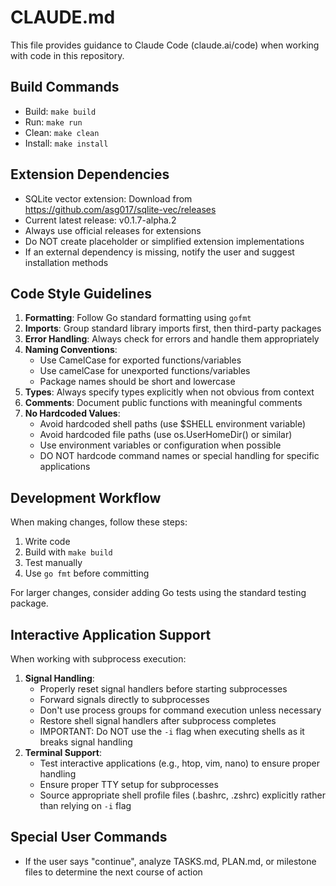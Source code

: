 # CLAUDE.md

This file provides guidance to Claude Code (claude.ai/code) when working with code in this repository.

## Build Commands
- Build: `make build`
- Run: `make run`
- Clean: `make clean`
- Install: `make install`

## Extension Dependencies
- SQLite vector extension: Download from https://github.com/asg017/sqlite-vec/releases
- Current latest release: v0.1.7-alpha.2
- Always use official releases for extensions
- Do NOT create placeholder or simplified extension implementations
- If an external dependency is missing, notify the user and suggest installation methods

## Code Style Guidelines
1. **Formatting**: Follow Go standard formatting using `gofmt`
2. **Imports**: Group standard library imports first, then third-party packages
3. **Error Handling**: Always check for errors and handle them appropriately
4. **Naming Conventions**:
   - Use CamelCase for exported functions/variables
   - Use camelCase for unexported functions/variables
   - Package names should be short and lowercase
5. **Types**: Always specify types explicitly when not obvious from context
6. **Comments**: Document public functions with meaningful comments
7. **No Hardcoded Values**:
   - Avoid hardcoded shell paths (use $SHELL environment variable)
   - Avoid hardcoded file paths (use os.UserHomeDir() or similar)
   - Use environment variables or configuration when possible
   - DO NOT hardcode command names or special handling for specific applications

## Development Workflow
When making changes, follow these steps:
1. Write code
2. Build with `make build`
3. Test manually
4. Use `go fmt` before committing

For larger changes, consider adding Go tests using the standard testing package.

## Interactive Application Support
When working with subprocess execution:
1. **Signal Handling**:
   - Properly reset signal handlers before starting subprocesses
   - Forward signals directly to subprocesses
   - Don't use process groups for command execution unless necessary
   - Restore shell signal handlers after subprocess completes
   - IMPORTANT: Do NOT use the `-i` flag when executing shells as it breaks signal handling
2. **Terminal Support**:
   - Test interactive applications (e.g., htop, vim, nano) to ensure proper handling
   - Ensure proper TTY setup for subprocesses
   - Source appropriate shell profile files (.bashrc, .zshrc) explicitly rather than relying on `-i` flag

## Special User Commands
- If the user says "continue", analyze TASKS.md, PLAN.md, or milestone files to determine the next course of action